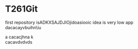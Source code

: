 # T261Git
first repository
isADKXSAJDJIOjidoasiooic
idea is very low app
dacacayvbuihn\iu


a
cacacjhna k                                        
cacavdvdvds
